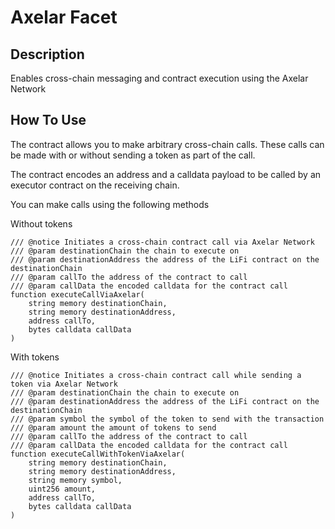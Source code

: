 # Axelar Facet

## Description

Enables cross-chain messaging and contract execution using the Axelar Network

## How To Use

The contract allows you to make arbitrary cross-chain calls. These calls can be made with or without sending a token as part of the call.

The contract encodes an address and a calldata payload to be called by an executor contract on the receiving chain.

You can make calls using the following methods

Without tokens

```solidity
/// @notice Initiates a cross-chain contract call via Axelar Network
/// @param destinationChain the chain to execute on
/// @param destinationAddress the address of the LiFi contract on the destinationChain
/// @param callTo the address of the contract to call
/// @param callData the encoded calldata for the contract call
function executeCallViaAxelar(
    string memory destinationChain,
    string memory destinationAddress,
    address callTo,
    bytes calldata callData
)
```

With tokens

```solidity
/// @notice Initiates a cross-chain contract call while sending a token via Axelar Network
/// @param destinationChain the chain to execute on
/// @param destinationAddress the address of the LiFi contract on the destinationChain
/// @param symbol the symbol of the token to send with the transaction
/// @param amount the amount of tokens to send
/// @param callTo the address of the contract to call
/// @param callData the encoded calldata for the contract call
function executeCallWithTokenViaAxelar(
    string memory destinationChain,
    string memory destinationAddress,
    string memory symbol,
    uint256 amount,
    address callTo,
    bytes calldata callData
)
```
